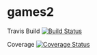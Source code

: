 # games2

Travis Build
[![Build Status](https://travis-ci.org/evbeda/games2.svg?branch=master)](https://travis-ci.org/evbeda/games2)

Coverage
[![Coverage Status](https://coveralls.io/repos/github/evbeda/games2/badge.svg?branch=master)](https://coveralls.io/github/evbeda/games2?branch=master)
